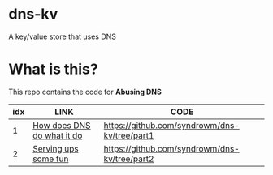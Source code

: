 # dns-kv
A key/value store that uses DNS

# What is this?
This repo contains the code for **Abusing DNS**

|idx|LINK|CODE|
|---|----|----|
|1| [How does DNS do what it do](https://www.offensivecontext.com/abusing-dns-part-1-how-does-dns-do-what-it-do/)| https://github.com/syndrowm/dns-kv/tree/part1 |
|2| [Serving ups some fun](https://www.offensivecontext.com/abusing-dns-part-2-2/) | https://github.com/syndrowm/dns-kv/tree/part2 |
